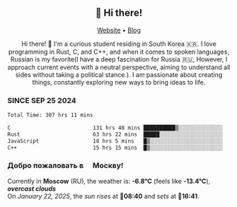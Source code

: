 <h2 align="center">👋 Hi there!</h2>
<p align="center">
  <a href="https://urdekcah.ru">Website</a> •
  <a href="https://urdekcah.blog">Blog</a>
</p>

<p align="center">
  Hi there! 👋 I'm a curious student residing in South Korea 🇰🇷. I love programming in Rust, C, and C++, and when it comes to spoken languages, Russian is my favorite(I have a deep fascination for Russia 🇷🇺, However, I approach current events with a neutral perspective, aiming to understand all sides without taking a political stance.). I am passionate about creating things, constantly exploring new ways to bring ideas to life.
</p>

### SINCE SEP 25 2024
<!--START_SECTION:waka-->
<!--LAST_WAKA_UPDATE:2025-01-22 03:23:54-->
```txt
Total Time: 307 hrs 11 mins

C                          131 hrs 48 mins ██████████▒░░░░░░░░░░░░░░   41.70 %
Rust                       63 hrs 22 mins  █████░░░░░░░░░░░░░░░░░░░░   20.05 %
JavaScript                 18 hrs 5 mins   █▒░░░░░░░░░░░░░░░░░░░░░░░   05.72 %
C++                        15 hrs 15 mins  █▒░░░░░░░░░░░░░░░░░░░░░░░   04.83 %
```
<!--END_SECTION:waka-->

<h3>Добро пожаловать в <img src="https://cdn-icons-png.flaticon.com/512/197/197408.png" width="13"/> Москву!</h3>

<!--START_SECTION:weather:moscow-->
<!--LAST_WEATHER_UPDATE:2025-01-22 03:23:53-->
Currently in **Moscow** (RU), the weather is: **-6.8°C** (feels like **-13.4°C**), ***overcast clouds***<br/>
On *January 22, 2025*, the *sun rises* at 🌅**08:40** and *sets* at 🌇**16:41**.
<!--END_SECTION:weather-->

